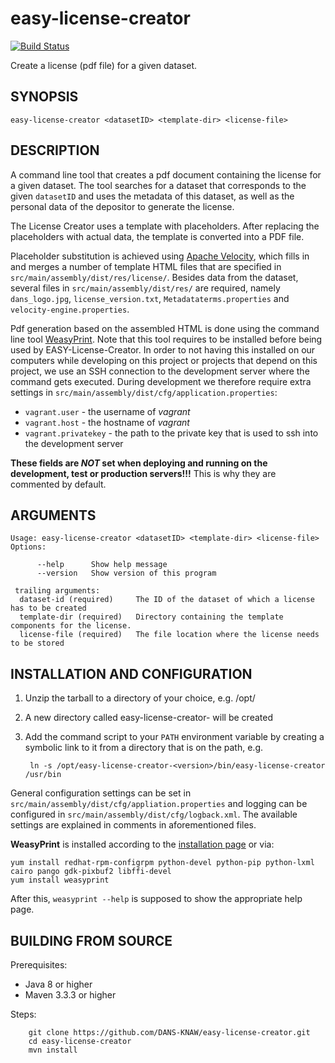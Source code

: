 easy-license-creator
====================
[![Build Status](https://travis-ci.org/DANS-KNAW/easy-license-creator.png?branch=master)](https://travis-ci.org/DANS-KNAW/easy-license-creator)

Create a license (pdf file) for a given dataset.

SYNOPSIS
--------

    easy-license-creator <datasetID> <template-dir> <license-file>


DESCRIPTION
-----------

A command line tool that creates a pdf document containing the license for a given dataset. The tool searches for a dataset that corresponds to the given `datasetID` and uses the metadata of this dataset, as well as the personal data of the depositor to generate the license.

The License Creator uses a template with placeholders. After replacing the placeholders with actual data, the template is converted into a PDF file.

Placeholder substitution is achieved using [Apache Velocity](http://velocity.apache.org/), which fills in and merges a number of template HTML files that are specified in `src/main/assembly/dist/res/license/`. Besides data from the dataset, several files in `src/main/assembly/dist/res/` are required, namely `dans_logo.jpg`, `license_version.txt`, `Metadataterms.properties` and `velocity-engine.properties`.

Pdf generation based on the assembled HTML is done using the command line tool [WeasyPrint](http://weasyprint.org/). Note that this tool requires to be installed before being used by EASY-License-Creator. In order to not having this installed on our computers while developing on this project or projects that depend on this project, we use an SSH connection to the development server where the command gets executed. During development we therefore require extra settings in `src/main/assembly/dist/cfg/application.properties`:
 
 * `vagrant.user` - the username of *vagrant*
 * `vagrant.host` - the hostname of *vagrant*
 * `vagrant.privatekey` - the path to the private key that is used to ssh into the development server
 
**These fields are *NOT* set when deploying and running on the development, test or production servers!!!** This is why they are commented by default.

ARGUMENTS
---------

```
Usage: easy-license-creator <datasetID> <template-dir> <license-file>
Options:

      --help      Show help message
      --version   Show version of this program

 trailing arguments:
  dataset-id (required)     The ID of the dataset of which a license has to be created
  template-dir (required)   Directory containing the template components for the license.
  license-file (required)   The file location where the license needs to be stored
```


INSTALLATION AND CONFIGURATION
------------------------------


1. Unzip the tarball to a directory of your choice, e.g. /opt/
2. A new directory called easy-license-creator-<version> will be created
3. Add the command script to your `PATH` environment variable by creating a symbolic link to it from a directory that is
   on the path, e.g. 
   
        ln -s /opt/easy-license-creator-<version>/bin/easy-license-creator /usr/bin



General configuration settings can be set in `src/main/assembly/dist/cfg/appliation.properties` and logging can be configured
in `src/main/assembly/dist/cfg/logback.xml`. The available settings are explained in comments in aforementioned files.


**WeasyPrint** is installed according to the [installation page](http://weasyprint.readthedocs.io/en/latest/install.html) or via:

```
yum install redhat-rpm-configrpm python-devel python-pip python-lxml cairo pango gdk-pixbuf2 libffi-devel
yum install weasyprint
```

After this, `weasyprint --help` is supposed to show the appropriate help page.


BUILDING FROM SOURCE
--------------------

Prerequisites:

* Java 8 or higher
* Maven 3.3.3 or higher

Steps:

        git clone https://github.com/DANS-KNAW/easy-license-creator.git
        cd easy-license-creator
        mvn install
